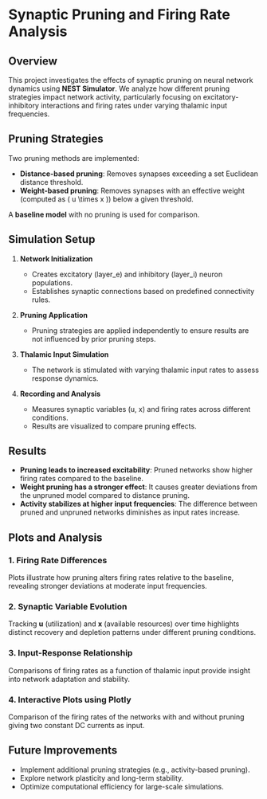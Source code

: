 # Synaptic Pruning and Firing Rate Analysis

## Overview
This project investigates the effects of synaptic pruning on neural network dynamics using **NEST Simulator**. We analyze how different pruning strategies impact network activity, particularly focusing on excitatory-inhibitory interactions and firing rates under varying thalamic input frequencies.

## Pruning Strategies
Two pruning methods are implemented:
- **Distance-based pruning**: Removes synapses exceeding a set Euclidean distance threshold.
- **Weight-based pruning**: Removes synapses with an effective weight (computed as \( u \times x \)) below a given threshold.

A **baseline model** with no pruning is used for comparison.

## Simulation Setup
1. **Network Initialization**
   - Creates excitatory (layer_e) and inhibitory (layer_i) neuron populations.
   - Establishes synaptic connections based on predefined connectivity rules.
   
2. **Pruning Application**
   - Pruning strategies are applied independently to ensure results are not influenced by prior pruning steps.
   
3. **Thalamic Input Simulation**
   - The network is stimulated with varying thalamic input rates to assess response dynamics.
   
4. **Recording and Analysis**
   - Measures synaptic variables (u, x) and firing rates across different conditions.
   - Results are visualized to compare pruning effects.

## Results
- **Pruning leads to increased excitability**: Pruned networks show higher firing rates compared to the baseline.
- **Weight pruning has a stronger effect**: It causes greater deviations from the unpruned model compared to distance pruning.
- **Activity stabilizes at higher input frequencies**: The difference between pruned and unpruned networks diminishes as input rates increase.

## Plots and Analysis
### 1. Firing Rate Differences
Plots illustrate how pruning alters firing rates relative to the baseline, revealing stronger deviations at moderate input frequencies.

### 2. Synaptic Variable Evolution
Tracking **u** (utilization) and **x** (available resources) over time highlights distinct recovery and depletion patterns under different pruning conditions.

### 3. Input-Response Relationship
Comparisons of firing rates as a function of thalamic input provide insight into network adaptation and stability.

### 4. Interactive Plots using Plotly
Comparison of the firing rates of the networks with and without pruning giving two constant DC currents as input.

## Future Improvements
- Implement additional pruning strategies (e.g., activity-based pruning).
- Explore network plasticity and long-term stability.
- Optimize computational efficiency for large-scale simulations.
